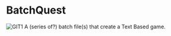 # BatchQuest
![GIT1](https://user-images.githubusercontent.com/116678675/197891071-a51562c0-abe4-486b-981a-de568540716c.png)
A (series of?) batch file(s) that create a Text Based game.
